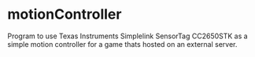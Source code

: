 # motionController
Program to use Texas Instruments Simplelink SensorTag CC2650STK as a simple motion controller for a game thats hosted on an external server.
